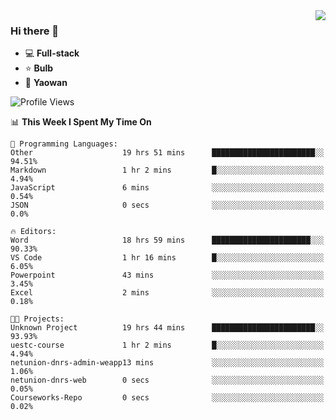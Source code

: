 <img  align="right" src="https://github-readme-stats.vercel.app/api?username=LolipopJ&show_icons=true&count_private=true&hide_title=true&include_all_commits=true&theme=vue">

### Hi there 👋

- :computer: **Full-stack**
- :star: **Bulb**
- :pill: **Yaowan**

<!--START_SECTION:waka-->
![Profile Views](http://img.shields.io/badge/Profile%20Views-10-blue)

📊 **This Week I Spent My Time On** 

```text
💬 Programming Languages: 
Other                    19 hrs 51 mins      ███████████████████████░░   94.51% 
Markdown                 1 hr 2 mins         █░░░░░░░░░░░░░░░░░░░░░░░░   4.94% 
JavaScript               6 mins              ░░░░░░░░░░░░░░░░░░░░░░░░░   0.54% 
JSON                     0 secs              ░░░░░░░░░░░░░░░░░░░░░░░░░   0.0%

🔥 Editors: 
Word                     18 hrs 59 mins      ██████████████████████░░░   90.33% 
VS Code                  1 hr 16 mins        █░░░░░░░░░░░░░░░░░░░░░░░░   6.05% 
Powerpoint               43 mins             ░░░░░░░░░░░░░░░░░░░░░░░░░   3.45% 
Excel                    2 mins              ░░░░░░░░░░░░░░░░░░░░░░░░░   0.18%

🐱‍💻 Projects: 
Unknown Project          19 hrs 44 mins      ███████████████████████░░   93.93% 
uestc-course             1 hr 2 mins         █░░░░░░░░░░░░░░░░░░░░░░░░   4.94% 
netunion-dnrs-admin-weapp13 mins             ░░░░░░░░░░░░░░░░░░░░░░░░░   1.06% 
netunion-dnrs-web        0 secs              ░░░░░░░░░░░░░░░░░░░░░░░░░   0.05% 
Courseworks-Repo         0 secs              ░░░░░░░░░░░░░░░░░░░░░░░░░   0.02%

```


<!--END_SECTION:waka-->
